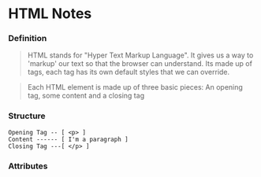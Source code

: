 # HTML Notes

### Definition
> HTML stands for "Hyper Text Markup Language". It gives us a way to 'markup' our text so that the browser can understand. Its made up of tags, each tag has its own default styles that we can override. 

>Each HTML element is made up of three basic pieces: An opening tag, some content and a closing tag

### Structure
``` 
Opening Tag -- [ <p> ]
Content ------ [ I'm a paragraph ]
Closing Tag ---[ </p> ]

```
### Attributes

